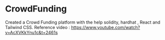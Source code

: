 # CrowdFunding
Created a Crowd Funding platform with the help solidity, hardhat , React and Tailwind CSS. 
Reference video : https://www.youtube.com/watch?v=AcXVKkYnu1c&t=2461s
